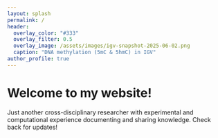 ```yaml
---
layout: splash
permalink: /
header:
  overlay_color: "#333"
  overlay_filter: 0.5 
  overlay_image: /assets/images/igv-snapshot-2025-06-02.png
  caption: "DNA methylation (5mC & 5hmC) in IGV"
author_profile: true   
---
```


# Welcome to my website!

Just another cross-disciplinary researcher with experimental and computational experience documenting and sharing knowledge. Check back for updates!